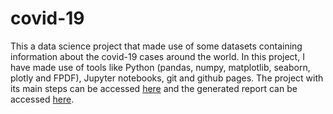 # covid-19

This a data science project that made use of some datasets containing information about the covid-19 cases around the world. In this project, I have made use of tools like Python (pandas, numpy, matplotlib, seaborn, plotly and FPDF), Jupyter notebooks, git and github pages. The project with its main steps can be accessed [here](https://mateusmelo821.github.io/covid-19/) and the generated report can be accessed [here](https://github.com/mateusmelo821/covid-19/blob/main/report.pdf).
